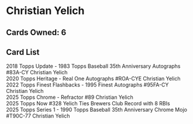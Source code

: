 # Christian Yelich

## Cards Owned: 6

## Card List

2018 Topps Update - 1983 Topps Baseball 35th Anniversary Autographs #83A-CY Christian Yelich<br>
2020 Topps Heritage - Real One Autographs #ROA-CYE Christian Yelich<br>
2022 Topps Finest Flashbacks - 1995 Finest Autographs #95FA-CY Christian Yelich<br>
2025 Topps Chrome - Refractor #89 Christian Yelich<br>
2025 Topps Now #328 Yelich Ties Brewers Club Record with 8 RBIs<br>
2025 Topps Series 1 - 1990 Topps Baseball 35th Anniversary Chrome Mojo #T90C-77 Christian Yelich<br>

